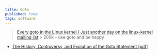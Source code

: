 ```yaml
---
title: Goto
published: true
tags: software
---
```

> [Every goto in the Linux kernel / Just another day on the linux-kernel mailing list](https://www.youtube.com/watch?v=v1Mfirg2-Z8) > 200k - use goto and be happy 

- [	
	The History, Controversy, and Evolution of the Goto Statement [pdf] ](https://news.ycombinator.com/item?id=18484221)